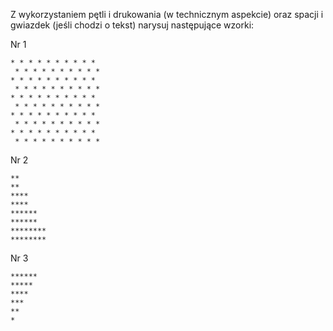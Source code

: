 Z wykorzystaniem pętli i drukowania (w technicznym aspekcie) oraz spacji i gwiazdek (jeśli chodzi o tekst) narysuj następujące wzorki:

Nr 1
```
* * * * * * * * * *
 * * * * * * * * * *
* * * * * * * * * *
 * * * * * * * * * *
* * * * * * * * * *
 * * * * * * * * * *
* * * * * * * * * *
 * * * * * * * * * *
* * * * * * * * * *
 * * * * * * * * * *
```

Nr 2
```
**
**
****
****
******
******
********
********
```

Nr 3
```
******
*****
****
***
**
*
```